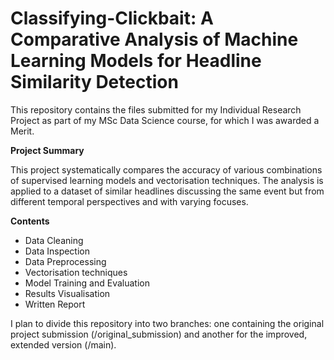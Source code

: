 # Classifying-Clickbait: A Comparative Analysis of Machine Learning Models for Headline Similarity Detection
This repository contains the files submitted for my Individual Research Project as part of my MSc Data Science course, for which I was awarded a Merit.

**Project Summary**

This project systematically compares the accuracy of various combinations of supervised learning models and vectorisation techniques. The analysis is applied to a dataset of similar headlines discussing the same event but from different temporal perspectives and with varying focuses. 
  
**Contents**

  * Data Cleaning
  * Data Inspection
  * Data Preprocessing
  * Vectorisation techniques
  * Model Training and Evaluation
  * Results Visualisation
  * Written Report

I plan to divide this repository into two branches: one containing the original project submission (/original_submission) and another for the improved, extended version (/main).
